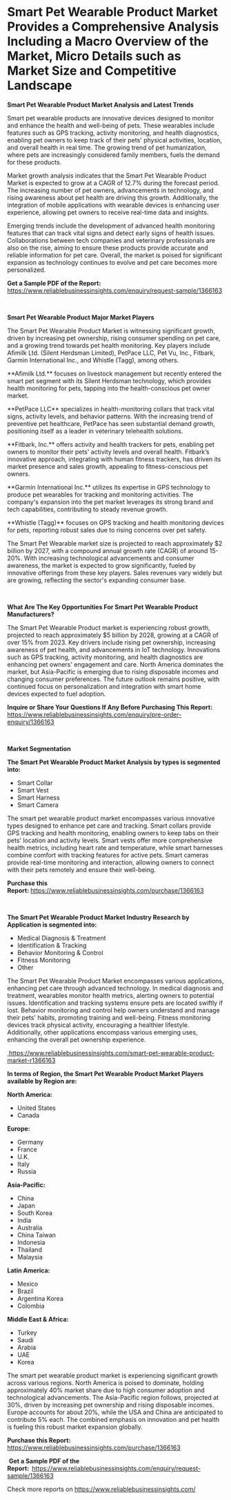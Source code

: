<p><h1>Smart Pet Wearable Product Market Provides a Comprehensive Analysis Including a Macro Overview of the Market, Micro Details such as Market Size and Competitive Landscape</h1></p><p><strong>Smart Pet Wearable Product Market Analysis and Latest Trends</strong></p>
<p><p>Smart pet wearable products are innovative devices designed to monitor and enhance the health and well-being of pets. These wearables include features such as GPS tracking, activity monitoring, and health diagnostics, enabling pet owners to keep track of their pets' physical activities, location, and overall health in real time. The growing trend of pet humanization, where pets are increasingly considered family members, fuels the demand for these products. </p><p>Market growth analysis indicates that the Smart Pet Wearable Product Market is expected to grow at a CAGR of 12.7% during the forecast period. The increasing number of pet owners, advancements in technology, and rising awareness about pet health are driving this growth. Additionally, the integration of mobile applications with wearable devices is enhancing user experience, allowing pet owners to receive real-time data and insights. </p><p>Emerging trends include the development of advanced health monitoring features that can track vital signs and detect early signs of health issues. Collaborations between tech companies and veterinary professionals are also on the rise, aiming to ensure these products provide accurate and reliable information for pet care. Overall, the market is poised for significant expansion as technology continues to evolve and pet care becomes more personalized.</p></p>
<p><strong>Get a Sample PDF of the Report:&nbsp;</strong> <a href="https://www.reliablebusinessinsights.com/enquiry/request-sample/1366163?utm_campaign=3027&utm_medium=2&utm_source=Github&utm_content=ia&utm_term=22032025&utm_id=smart-pet-wearable-product">https://www.reliablebusinessinsights.com/enquiry/request-sample/1366163</a></p>
<p>&nbsp;</p>
<p><strong>Smart Pet Wearable Product Major Market Players</strong></p>
<p><p>The Smart Pet Wearable Product Market is witnessing significant growth, driven by increasing pet ownership, rising consumer spending on pet care, and a growing trend towards pet health monitoring. Key players include Afimilk Ltd. (Silent Herdsman Limited), PetPace LLC, Pet Vu, Inc., Fitbark, Garmin International Inc., and Whistle (Tagg), among others.</p><p>**Afimilk Ltd.** focuses on livestock management but recently entered the smart pet segment with its Silent Herdsman technology, which provides health monitoring for pets, tapping into the health-conscious pet owner market. </p><p>**PetPace LLC** specializes in health-monitoring collars that track vital signs, activity levels, and behavior patterns. With the increasing trend of preventive pet healthcare, PetPace has seen substantial demand growth, positioning itself as a leader in veterinary telehealth solutions.</p><p>**Fitbark, Inc.** offers activity and health trackers for pets, enabling pet owners to monitor their pets' activity levels and overall health. Fitbark’s innovative approach, integrating with human fitness trackers, has driven its market presence and sales growth, appealing to fitness-conscious pet owners.</p><p>**Garmin International Inc.** utilizes its expertise in GPS technology to produce pet wearables for tracking and monitoring activities. The company's expansion into the pet market leverages its strong brand and tech capabilities, contributing to steady revenue growth.</p><p>**Whistle (Tagg)** focuses on GPS tracking and health monitoring devices for pets, reporting robust sales due to rising concerns over pet safety.</p><p>The Smart Pet Wearable market size is projected to reach approximately $2 billion by 2027, with a compound annual growth rate (CAGR) of around 15-20%. With increasing technological advancements and consumer awareness, the market is expected to grow significantly, fueled by innovative offerings from these key players. Sales revenues vary widely but are growing, reflecting the sector's expanding consumer base.</p></p>
<p>&nbsp;</p>
<p><strong>What Are The Key Opportunities For Smart Pet Wearable Product Manufacturers?</strong></p>
<p><p>The Smart Pet Wearable Product market is experiencing robust growth, projected to reach approximately $5 billion by 2028, growing at a CAGR of over 15% from 2023. Key drivers include rising pet ownership, increasing awareness of pet health, and advancements in IoT technology. Innovations such as GPS tracking, activity monitoring, and health diagnostics are enhancing pet owners' engagement and care. North America dominates the market, but Asia-Pacific is emerging due to rising disposable incomes and changing consumer preferences. The future outlook remains positive, with continued focus on personalization and integration with smart home devices expected to fuel adoption.</p></p>
<p><strong>Inquire or Share Your Questions If Any Before Purchasing This Report:</strong> <a href="https://www.reliablebusinessinsights.com/enquiry/pre-order-enquiry/1366163?utm_campaign=3027&utm_medium=2&utm_source=Github&utm_content=ia&utm_term=22032025&utm_id=smart-pet-wearable-product">https://www.reliablebusinessinsights.com/enquiry/pre-order-enquiry/1366163</a></p>
<p>&nbsp;</p>
<p><strong>Market Segmentation</strong></p>
<p><strong>The Smart Pet Wearable Product Market Analysis by types is segmented into:</strong></p>
<p><ul><li>Smart Collar</li><li>Smart Vest</li><li>Smart Harness</li><li>Smart Camera</li></ul></p>
<p><p>The smart pet wearable product market encompasses various innovative types designed to enhance pet care and tracking. Smart collars provide GPS tracking and health monitoring, enabling owners to keep tabs on their pets' location and activity levels. Smart vests offer more comprehensive health metrics, including heart rate and temperature, while smart harnesses combine comfort with tracking features for active pets. Smart cameras provide real-time monitoring and interaction, allowing owners to connect with their pets remotely and ensure their well-being.</p></p>
<p><strong>Purchase this Report:&nbsp;</strong><a href="https://www.reliablebusinessinsights.com/purchase/1366163?utm_campaign=3027&utm_medium=2&utm_source=Github&utm_content=ia&utm_term=22032025&utm_id=smart-pet-wearable-product">https://www.reliablebusinessinsights.com/purchase/1366163</a></p>
<p>&nbsp;</p>
<p><strong>The Smart Pet Wearable Product Market Industry Research by Application is segmented into:</strong></p>
<p><ul><li>Medical Diagnosis & Treatment</li><li>Identification & Tracking</li><li>Behavior Monitoring & Control</li><li>Fitness Monitoring</li><li>Other</li></ul></p>
<p><p>The Smart Pet Wearable Product Market encompasses various applications, enhancing pet care through advanced technology. In medical diagnosis and treatment, wearables monitor health metrics, alerting owners to potential issues. Identification and tracking systems ensure pets are located swiftly if lost. Behavior monitoring and control help owners understand and manage their pets' habits, promoting training and well-being. Fitness monitoring devices track physical activity, encouraging a healthier lifestyle. Additionally, other applications encompass various emerging uses, enhancing the overall pet ownership experience.</p></p>
<p><a href="https://www.reliablebusinessinsights.com/smart-pet-wearable-product-market-r1366163?utm_campaign=3027&utm_medium=2&utm_source=Github&utm_content=ia&utm_term=22032025&utm_id=smart-pet-wearable-product">&nbsp;https://www.reliablebusinessinsights.com/smart-pet-wearable-product-market-r1366163</a></p>
<p><strong>In terms of Region, the Smart Pet Wearable Product Market Players available by Region are:</strong></p>
<p>
    <p> <strong> North America: </strong>
        <ul>
            <li>United States</li>
            <li>Canada</li>
        </ul>
        </p> 
    <p> <strong> Europe: </strong>
        <ul>
            <li>Germany</li>
            <li>France</li>
            <li>U.K.</li>
            <li>Italy</li>
            <li>Russia</li>
        </ul>
        </p> 
    <p> <strong> Asia-Pacific: </strong>
        <ul>
            <li>China</li>
            <li>Japan</li>
            <li>South Korea</li>
            <li>India</li>
            <li>Australia</li>
            <li>China Taiwan</li>
            <li>Indonesia</li>
            <li>Thailand</li>
            <li>Malaysia</li>
        </ul>
        </p> 
    <p> <strong> Latin America: </strong>
        <ul>
            <li>Mexico</li>
            <li>Brazil</li>
            <li>Argentina Korea</li>
            <li>Colombia</li>
        </ul>
        </p> 
    <p> <strong> Middle East & Africa: </strong>
        <ul>
            <li>Turkey</li>
            <li>Saudi</li>
            <li>Arabia</li>
            <li>UAE</li>
            <li>Korea</li>
        </ul>
    </p>
    </p>
<p><p>The smart pet wearable product market is experiencing significant growth across various regions. North America is poised to dominate, holding approximately 40% market share due to high consumer adoption and technological advancements. The Asia-Pacific region follows, projected at 30%, driven by increasing pet ownership and rising disposable incomes. Europe accounts for about 20%, while the USA and China are anticipated to contribute 5% each. The combined emphasis on innovation and pet health is fueling this robust market expansion globally.</p></p>
<p><strong>Purchase this Report: </strong><a href="https://www.reliablebusinessinsights.com/purchase/1366163?utm_campaign=3027&utm_medium=2&utm_source=Github&utm_content=ia&utm_term=22032025&utm_id=smart-pet-wearable-product">https://www.reliablebusinessinsights.com/purchase/1366163</a></p>
<p>&nbsp;<strong>Get a Sample PDF of the Report:&nbsp;&nbsp;</strong><a href="https://www.reliablebusinessinsights.com/enquiry/request-sample/1366163?utm_campaign=3027&utm_medium=2&utm_source=Github&utm_content=ia&utm_term=22032025&utm_id=smart-pet-wearable-product">https://www.reliablebusinessinsights.com/enquiry/request-sample/1366163</a></p>
<p><strong></strong></p>
<p>Check more reports on <a href="https://www.reliablebusinessinsights.com/?utm_campaign=3027&utm_medium=2&utm_source=Github&utm_content=ia&utm_term=22032025&utm_id=smart-pet-wearable-product">https://www.reliablebusinessinsights.com/</a></p>